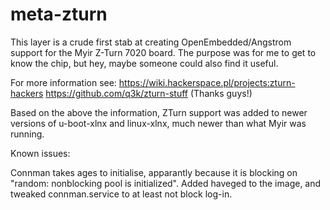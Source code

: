 meta-zturn
==========

This layer is a crude first stab at creating OpenEmbedded/Angstrom support for the Myir Z-Turn 7020 board. The purpose was for me to get to know the chip, but hey, maybe someone could also find it useful.

For more information see:
https://wiki.hackerspace.pl/projects:zturn-hackers
https://github.com/q3k/zturn-stuff
(Thanks guys!)

Based on the above the information, ZTurn support was added to newer versions of u-boot-xlnx and linux-xlnx, much newer than what Myir was running.

Known issues:

Connman takes ages to initialise, apparantly because it is blocking on "random: nonblocking pool is initialized". Added haveged to the image, and tweaked connman.service to at least not block log-in.
